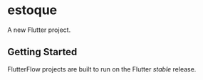 # estoque

A new Flutter project.

## Getting Started

FlutterFlow projects are built to run on the Flutter _stable_ release.
